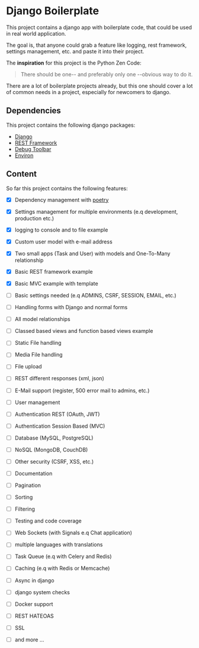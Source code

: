 # Django Boilerplate

This project contains a django app with boilerplate code, that could be used in real world application.

The goal is, that anyone could grab a feature like logging, rest framework, settings management, etc. and paste it into their project.

The **inspiration** for this project is the Python Zen Code: 
> There should be one-- and preferably only one --obvious way to do it.

There are a lot of boilerplate projects already, but this one should cover a lot of common needs in a project, especially for newcomers to django.

## Dependencies

This project contains the following django packages:
* [Django](https://www.djangoproject.com/)
* [REST Framework](https://www.django-rest-framework.org/)
* [Debug Toolbar](https://github.com/jazzband/django-debug-toolbar) 
* [Environ](https://github.com/joke2k/django-environ)

## Content

So far this project contains the following features:

- [x] Dependency management with [poetry](https://python-poetry.org/) 
- [x] Settings management for multiple environments (e.q development, production etc.)
- [x] logging to console and to file example
- [x] Custom user model with e-mail address
- [x] Two small apps (Task and User) with models and One-To-Many relationship
- [x] Basic REST framework example
- [x] Basic MVC example with template
- [ ] Basic settings needed (e.q ADMINS, CSRF, SESSION, EMAIL, etc.)
- [ ] Handling forms with Django and normal forms
- [ ] All model relationships
- [ ] Classed based views and function based views example
- [ ] Static File handling
- [ ] Media File handling
- [ ] File upload
- [ ] REST different responses (xml, json)
- [ ] E-Mail support (register, 500 error mail to admins, etc.)
- [ ] User management
- [ ] Authentication REST (OAuth, JWT)
- [ ] Authentication Session Based (MVC)
- [ ] Database (MySQL, PostgreSQL)
- [ ] NoSQL (MongoDB, CouchDB)
- [ ] Other security (CSRF, XSS, etc.)
- [ ] Documentation
- [ ] Pagination
- [ ] Sorting
- [ ] Filtering
- [ ] Testing and code coverage
- [ ] Web Sockets (with Signals e.q Chat application)
- [ ] multiple languages with translations
- [ ] Task Queue (e.q with Celery and Redis)
- [ ] Caching (e.q with Redis or Memcache) 
- [ ] Async in django
- [ ] django system checks
- [ ] Docker support
- [ ] REST HATEOAS
- [ ] SSL
- [ ] and more ...

